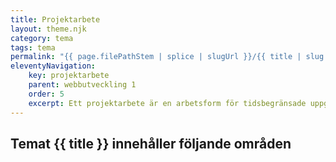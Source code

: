 ```yaml
---
title: Projektarbete
layout: theme.njk
category: tema
tags: tema
permalink: "{{ page.filePathStem | splice | slugUrl }}/{{ title | slug }}.html"
eleventyNavigation:
    key: projektarbete
    parent: webbutveckling 1
    order: 5
    excerpt: Ett projektarbete är en arbetsform för tidsbegränsade uppgifter och tydliga mål för att leverera en produkt
---
```

## Temat {{ title }} innehåller följande områden
